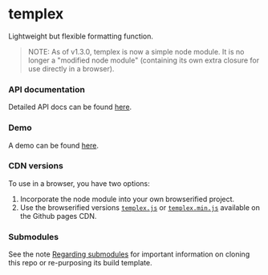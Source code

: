 # templex
Lightweight but flexible formatting function.

> NOTE: As of v1.3.0, templex is now a simple node module. It is no longer a "modified node module" (containing its own extra closure for use directly in a browser).

### API documentation

Detailed API docs can be found [here](http://joneit.github.io/templex/global.html).

### Demo

A demo can be found [here](http://joneit.github.io/templex/demo.html).

### CDN versions

To use in a browser, you have two options:

1. Incorporate the node module into your own browserified project.
2. Use the browserified versions [`templex.js`](http://joneit.github.io/templex/templex.js) or [`templex.min.js`](http://joneit.github.io/templex/templex.min.js) available on the Github pages CDN.

### Submodules
See the note [Regarding submodules](https://github.com/openfin/rectangular#regarding-submodules)
for important information on cloning this repo or re-purposing its build template.

